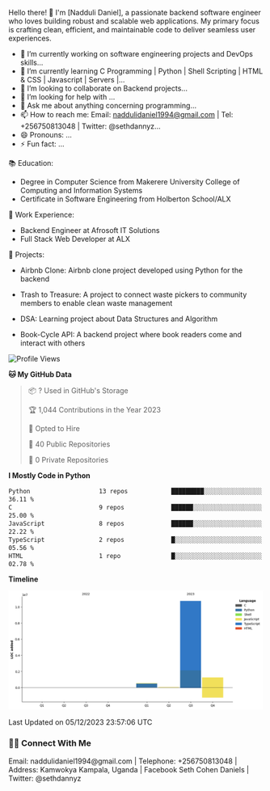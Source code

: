 Hello there! 👋 I'm [Nadduli Daniel], a passionate backend software engineer who loves building robust and scalable web applications. My primary focus is crafting clean, efficient, and maintainable code to deliver seamless user experiences.

- 🔭 I’m currently working on software engineering projects and DevOps skills...
- 🌱 I’m currently learning C Programming | Python | Shell Scripting | HTML & CSS | Javascript | Servers |...
- 👯 I’m looking to collaborate on Backend projects...
- 🤔 I’m looking for help with ...
- 💬 Ask me about anything concerning programming...
- 📫 How to reach me: Email: naddulidaniel1994@gmail.com | Tel: +256750813048 | Twitter: @sethdannyz...
- 😄 Pronouns: ...
- ⚡ Fun fact: ...

📚 Education:
- Degree in Computer Science from Makerere University College of Computing and Information Systems
- Certificate in Software Engineering from Holberton School/ALX

💼 Work Experience:
- Backend Engineer at Afrosoft IT Solutions
- Full Stack Web Developer at ALX

🔧 Projects:
- Airbnb Clone: Airbnb clone project developed using Python for the backend
- Trash to Treasure: A project to connect waste pickers to community members to enable clean waste management
- DSA: Learning project about Data Structures and Algorithm
- Book-Cycle API: A backend project where book readers come and interact with others

  <!--START_SECTION:waka-->
![Profile Views](http://img.shields.io/badge/Profile%20Views-2-blue)

**🐱 My GitHub Data** 

> 📦 ? Used in GitHub's Storage 
 > 
> 🏆 1,044 Contributions in the Year 2023
 > 
> 💼 Opted to Hire
 > 
> 📜 40 Public Repositories 
 > 
> 🔑 0 Private Repositories 
 > 
**I Mostly Code in Python** 

```text
Python                   13 repos            █████████░░░░░░░░░░░░░░░░   36.11 % 
C                        9 repos             ██████░░░░░░░░░░░░░░░░░░░   25.00 % 
JavaScript               8 repos             ██████░░░░░░░░░░░░░░░░░░░   22.22 % 
TypeScript               2 repos             █░░░░░░░░░░░░░░░░░░░░░░░░   05.56 % 
HTML                     1 repo              █░░░░░░░░░░░░░░░░░░░░░░░░   02.78 % 
```



**Timeline**

![Lines of Code chart](https://raw.githubusercontent.com/sethdanny/sethdanny/main/assets/bar_graph.png)


 Last Updated on 05/12/2023 23:57:06 UTC
<!--END_SECTION:waka-->

<h3> 🤝🏻 Connect With Me </h3>
Email:       naddulidaniel1994@gmail.com |
Telephone:   +256750813048 |
Address:     Kamwokya Kampala, Uganda |
Facebook     Seth Cohen Daniels |
Twitter:     @sethdannyz

